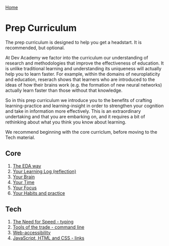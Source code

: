 [Home](/README.md)

# Prep Curriculum

The prep curriculum is designed to help you get a headstart. It is recommended, but optional. 

At Dev Academy we factor into the curriculum our understanding of research and methodologies that improve the effectiveness of education. It is unlike traditional learning and understanding its uniqueness will actually help you to learn faster. For example, within the domains of neuroplaticity and education, reserach shows that learners who are introduced to the ideas of how their brains work (e.g. the formation of new neural networks) actually learn faster than those without that knowledge. 

So in this prep curriculum we introduce you to the benefits of crafting learning-practice and learning-insight in order to strengthen your cognition and take in information more effectively. This is an extraordinary undertaking and that you are embarking on, and it requires a bit of rethinking about what you think you know about learning. 

We recommend beginning with the core curriclum, before moving to the Tech material. 

## Core

1. [The EDA way](core-approach-to-learning.md)
2. [Your Learning Log (reflection)](core-reflection.md)
3. [Your Brain](core-neuro-growth-mindset.md)
4. [Your Time](core-your-time.md)
5. [Your Focus](core-your-focus.md)
6. [Your Habits and practice](core-your-mental-habits.md)




## Tech
1. [The Need for Speed - typing](tech-typing.md)  
2. [Tools of the trade - command line](tech-command-line.md)
3. [Web-accessibility](tech-web-accessibility.md)
4. [JavaScript, HTML and CSS - links](tech-js-html-css-links.md)

